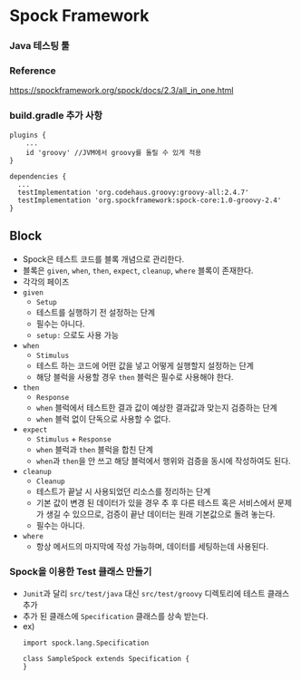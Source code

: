 # Spock Framework

### Java 테스팅 툴

### Reference
https://spockframework.org/spock/docs/2.3/all_in_one.html

### build.gradle 추가 사항
```
plugins {
    ...
    id 'groovy' //JVM에서 groovy를 돌릴 수 있게 적용
}

```
```
dependencies {
  ...
  testImplementation 'org.codehaus.groovy:groovy-all:2.4.7'
  testImplementation 'org.spockframework:spock-core:1.0-groovy-2.4'
}
```

## Block
- Spock은 테스트 코드를 블록 개념으로 관리한다.
- 블록은 `given`, `when`, `then`, `expect`, `cleanup`, `where` 블록이 존재한다.
- 각각의 페이즈
- `given`
  - `Setup`
  - 테스트를 실행하기 전 설정하는 단계
  - 필수는 아니다.
  - `setup:` 으로도 사용 가능
- `when`
  - `Stimulus`
  - 테스트 하는 코드에 어떤 값을 넣고 어떻게 실행할지 설정하는 단계
  - 해당 블럭을 사용할 경우 `then` 블럭은 필수로 사용해야 한다.
- `then`
  - `Response`
  - `when` 블럭에서 테스트한 결과 값이 예상한 결과값과 맞는지 검증하는 단계
  - `when` 블럭 없이 단독으로 사용할 수 없다.
- `expect`
  - `Stimulus` + `Response`
  - `when` 블럭과 `then` 블럭을 합친 단계
  - `when`과 `then`을 안 쓰고 해당 블럭에서 행위와 검증을 동시에 작성하여도 된다.
- `cleanup`
  - `Cleanup`
  - 테스트가 끝날 시 사용되었던 리소스를 정리하는 단계
  - 기본 값이 변경 된 데이터가 있을 경우 추 후 다른 테스트 혹은 서비스에서 문제가 생길 수 있으므로, 검증이 끝난 데이터는 원래 기본값으로 돌려 놓는다.
  - 필수는 아니다.
- `where`
  - 항상 메서드의 마지막에 작성 가능하며, 데이터를 세팅하는데 사용된다.

### Spock을 이용한 Test 클래스 만들기
- `Junit`과 달리 `src/test/java` 대신 `src/test/groovy` 디렉토리에 테스트 클래스 추가
- 추가 된 클래스에 `Specification` 클래스를 상속 받는다.
- ex)
    ```
    import spock.lang.Specification

    class SampleSpock extends Specification {
    }
    ```
